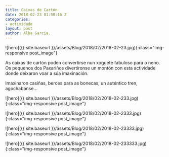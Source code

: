```yaml
---
title: Caixas de Cartón
date: 2018-02-23 01:50:16 Z
categories:
- actividade
layout: post
author: Alba García.
---
```


![hero]({{ site.baseurl }}/assets/Blog/2018/02/2018-02-23.jpg){:class="img-responsive post_image"}
<br>


As caixas de cartón poden convertirse nun xoguete fabuloso para o neno. Os pequenos dos Paxariños divertíronse un montón con esta actividade donde deixaron voar a súa imaxinación.

Imaxinaron casiñas, berces para as bonecas, un auténtico tren, agochabanse...


![hero]({{ site.baseurl }}/assets/Blog/2018/02/2018-02-233.jpg){:class="img-responsive post_image"}
<br>

![hero]({{ site.baseurl }}/assets/Blog/2018/02/2018-02-2333.jpg){:class="img-responsive post_image"}
<br>

![hero]({{ site.baseurl }}/assets/Blog/2018/02/2018-02-23333.jpg){:class="img-responsive post_image"}
<br>

![hero]({{ site.baseurl }}/assets/Blog/2018/02/2018-02-233333.jpg){:class="img-responsive post_image"}
<br>